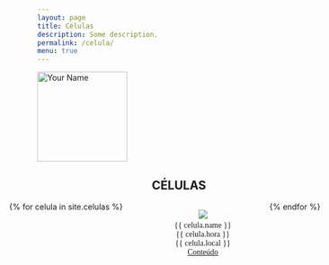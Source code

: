 ```yaml
---
layout: page
title: Células
description: Some description.
permalink: /celula/
menu: true
---
```


<img itemprop="image" class="img-rounded" src="http://pacceqx.github.io\assets\img\icons\read.svg" alt="Your Name" style="width: 160px;">
<h2 style="text-align: center; ">CÉLULAS</h2>
<style type="text/css" media="screen">
@font-face {
  font-family: 'Josefin Sans';
  font-style: normal;
  font-weight: 400;
  src: local('Josefin Sans Regular'), local('JosefinSans-Regular'), url(https://fonts.gstatic.com/s/josefinsans/v14/Qw3aZQNVED7rKGKxtqIqX5EUDXx9.ttf) format('truetype');
}
@font-face {
  font-family: 'Josefin Sans';
  font-style: normal;
  font-weight: 700;
  src: local('Josefin Sans Bold'), local('JosefinSans-Bold'), url(https://fonts.gstatic.com/s/josefinsans/v14/Qw3FZQNVED7rKGKxtqIqX5Ectllte10k.ttf) format('truetype');
}
.container { 
  overflow-Y: hidden;
  display:flex;
  flex-flow: row wrap;
  justify-content:space-between; 
  margin-left: -50px;
}
#celula{
  height: 500px; 
  width: 250px;
  text-align: center;
  margin-left: auto;
  margin-right: auto;
  font-family: 'Josefin Sans';
}
ul {
list-style-type: none;
}
</style>



<div class="container">  
        {% for celula in site.celulas %}
      <div id="celula">
          <ul>
              <li><img  src="{{ celula.photo }}" ></li>
              <li>{{ celula.name  }}</li>
               <li>{{ celula.hora }}</li>
              <li>{{ celula.local }}</li>
              <li><a href="{{ site.url }}{{site.baseurl}}/conteudos/conteudo/">Conteúdo</a></li>
          </ul>
           </div>
      {% endfor %}
    </div>
   
